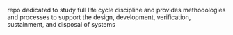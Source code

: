 repo dedicated to study full life cycle discipline and provides methodologies and processes to support the design, development, verification, sustainment, and disposal of systems

